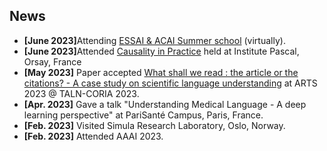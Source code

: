 ## News

<ul>
<li><strong>[June 2023]</strong>Attending <a href="https://essai.si/">ESSAI & ACAI Summer school</a> (virtually).</li>
<li><strong>[June 2023]</strong>Attended <a href="https://quarter-on-causality.github.io/practice/">Causality in Practice</a> held at Institute Pascal, Orsay, France</li>
<li><strong>[May 2023]</strong> Paper accepted <a href="https://arts2023.sciencesconf.org/data/pages/proceedings_ARTS_2.pdf#page=88">What shall we read : the article or the citations? - A case study on scientific language understanding</a> at ARTS 2023 @ TALN-CORIA 2023.</li>
<li><strong>[Apr. 2023]</strong> Gave a talk "Understanding Medical Language - A deep learning perspective" at PariSanté Campus, Paris, France.</li>
<li><strong>[Feb. 2023]</strong> Visited Simula Research Laboratory, Oslo, Norway.</li>
<li><strong>[Feb. 2023]</strong> Attended AAAI 2023.</li>
</ul>
